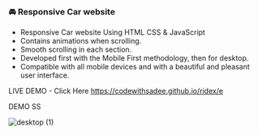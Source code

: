 
### 🚘 Responsive Car website

- Responsive Car website Using HTML CSS & JavaScript
- Contains animations when scrolling.
- Smooth scrolling in each section.
- Developed first with the Mobile First methodology, then for desktop.
- Compatible with all mobile devices and with a beautiful and pleasant user interface.

LIVE DEMO -
Click Here
https://codewithsadee.github.io/ridex/e


DEMO SS

![desktop (1)](https://github.com/arindam7757/New/assets/143436344/408a03dd-8266-4f39-8334-7e9f136f86ab)
